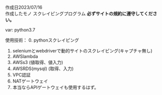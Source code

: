 作成日2023/07/16<br>
作成したモノ スクレイピングプログラム
**必ずサイトの規約に遵守してください。**

var: 
python3.7

使用技術：
0. pythonスクレイピング
1. seleniumとwebdriverで動的サイトのスクレイピング(キャプチャ無し)
2. AWSlambda
3. AWSs3 (値取得、値入力)
4. AWSRDS(mysql) (取得、入力)
5. VPC認証
6. NATゲートウェイ
7. 本当ならAPIゲートウェイも使用するはず。